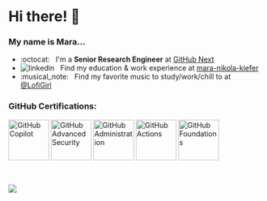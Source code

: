 # Hi there! :wave:

### My name is <b>Mara</b>...

<ul>
  <li>
    :octocat: &nbsp; I'm a <b>Senior Research Engineer</b> at <a href="https://githubnext.com/">GitHub Next</a>
  </li>
  <li>
    <img src="https://i.sstatic.net/gVE0j.png" alt="linkedin"> &nbsp; 
    Find my education & work experience at <a href="https://www.linkedin.com/in/mara-nikola-kiefer">mara-nikola-kiefer</a>
  </li>
  <li>
    :musical_note: &nbsp; Find my favorite music to study/work/chill to at <a href="https://www.youtube.com/@LofiGirl">@LofiGirl</a>
  </li>
</ul>

### GitHub Certifications:

<!--START_SECTION:badges-->
<a href="https://www.credly.com/badges/25de2135-02a0-466e-a4d4-0ea4c3076627" title="GitHub Copilot"><img src="https://images.credly.com/size/80x80/images/6b924fae-3cd7-4233-b012-97413c62c85d/blob" alt="GitHub Copilot" width="80" height="80"></a>
<a href="https://www.credly.com/badges/1c93695e-2247-4ea9-87e2-27af9e88d3c2" title="GitHub Advanced Security"><img src="https://images.credly.com/size/80x80/images/c9ed294b-f8ac-48fa-a8c3-96dab1f110f2/image.png" alt="GitHub Advanced Security" width="80" height="80"></a>
<a href="https://www.credly.com/badges/88809896-0999-4215-be54-4bcbcd9c130b" title="GitHub Administration"><img src="https://images.credly.com/size/80x80/images/34880f37-8ec8-4542-a78a-73ba6647208e/image.png" alt="GitHub Administration" width="80" height="80"></a>
<a href="https://www.credly.com/badges/3aca13a6-4a3e-4fde-b44c-4f0feb9d767c" title="GitHub Actions"><img src="https://images.credly.com/size/80x80/images/89efc3e7-842b-4790-b09b-9ea5efc71ec3/image.png" alt="GitHub Actions" width="80" height="80"></a>
<a href="https://www.credly.com/badges/fbbee16e-6c0b-46a1-8df8-b02e19440e54" title="GitHub Foundations"><img src="https://images.credly.com/size/80x80/images/024d0122-724d-4c5a-bd83-cfe3c4b7a073/image.png" alt="GitHub Foundations" width="80" height="80"></a>
<!--END_SECTION:badges-->
<br>

![](https://komarev.com/ghpvc/?username=mnkiefer)
